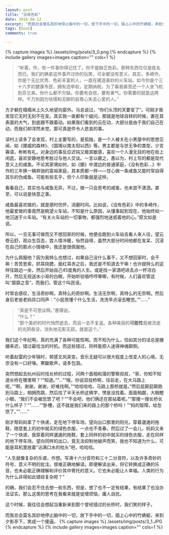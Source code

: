 ```yaml
---
layout: post
title: "没有色彩"
date: 2016-08-12
excerpt: "而我总会莫名其妙地停止脑中的一切，放下手中的一切，插上心中的竹蜻蜓，来到夕影亭下，笑成一个傻逼。"
tags: [book]
comments: true

---
```

{% capture images %}
/assets/img/posts/3_0.png
{% endcapture %}
{% include gallery images=images caption="" cols=1 %}

> “听着，作，有一件事你得记住了。你不是缺乏色彩。那种东西仅仅是姓名而已。我们的确拿这件事开过你的玩笑，可全都没有意义。其实，多崎作，你是个无比优秀、色彩丰富的人，一直在建造美妙的火车站。如今你是个三十六岁的健康市民，拥有选举权，定期纳税，为了看我甚至还一个人坐飞机到芬兰来。你什么都不欠缺。你要有自信，要有勇气。你需要的就是这两样。千万别因为怯懦和无聊的自尊心失去心爱的人。”

方才躺在榻榻米上久久地望向窗外。马总说过，“你们头顶的天要变了”。可刚才我发现它无时无刻不在变。其实我一直都有个疑问，那就是地球自转的时候，裹在其表面的大气，到底跟不跟着动。如果我们看到的云在动，大部分是由于我们自己在动，而我们却浑然未觉，那可真是件令人悲哀的事。

读村上读多了会发现，村上主要写的，是孤独，是一个人被关在小黑屋中的思想见闻，如《挪威的森林》、《国境以南太阳以西》等。男主都是与世无争的类型，少言寡语，彬彬有礼，对身边的事反应迟钝又极其敏感，喜欢一个人漫无目的地在街上闲逛，喜欢安静地思考胜过与他人交谈。一言以蔽之，愚以为，村上写的都是现代意义上的咸鱼。不论其家境如何，如《挪》中渡边的普通家庭，《没有色彩...》中作的三年换一辆奔驰的富裕家庭，其本质都一样——甘心做一条咸鱼又能时常自得其乐的伪咸鱼。可能有些玄乎，但个人印象就是这样。

看看自己，其实也与咸鱼无异，不过，做一只会思考的咸鱼，也未尝不潇洒。甚至，可以说是快意之事。

咸鱼最喜欢做的，就是感时伤怀，消磨时间。比如说，《没有色彩》中的多崎作，他最爱做的事竟然是眺望火车站，不知是什么原因，从懂事起到现在，他始终如一地沉迷于火车站。“有关火车站的一切事物，都强烈地迷惑着他的心。”原文如是说。

所以，一旦无事可做而又不想回家的时候，他便会跑到火车站去看人来人往，望云卷云舒，观众生百态，尝人情冷暖，怡然自得，虽然大部分时间他都在发呆、沉浸在自己的那点小情绪中，我还是很佩服他。

为什么佩服他？因为我特么也想过，如果自己没什么事干，又不想回家时，会干嘛！苦苦思索，抓耳挠腮，面红耳赤之后，我还是不知道去干嘛！也许就特么的这样往路边一坐，然后开始自己45度角的人生。或是找一家酒吧进去点一杯凉白开，然后无视送水小哥的白眼，开始听驻唱哼哼唧唧，有时候，人们喜欢管这叫“靡靡之音”，而我们，管这个叫民谣。

时常会感叹，生活奇妙啊，真特么的奇妙啊。生活无奈啊，真特么的无奈啊。然后身后老爸老妈异口同声：“小屁孩懂个什么生活，洗洗早点滚去睡觉。”“......”

> “真是不可思议啊。”惠理说。<br>
> “什么？”<br>
> “那个美好的时代悄然逝去，而且一去不复返。各种美丽的<b>可能性</b>竟被流逝的光阴吞没，消失地无影无踪。就是这个。”

我们这个年纪啊，真的充满了各种可能性啊。而不知为什么，恰如其分的话总是姗姗来迟，错过最恰当的时机。而这些错过，同样能把人迷得神魂颠倒。

听着赵雷的少年锦时，顿感文风突变。音乐无疑可以很大程度上改变人的心境，无奈没有一口好嗓。寒酸歌声，请多包涵。

突然想起去杭州玩时找长桥的过程，问两个面相和蔼的警察叔叔，“哥，你知不知道长桥在哪里啊？”“知道。”“...”“哦，你说双投桥啊，往前走，在大马路上呢。”“啊，谢谢，谢谢，好难找啊。”“哈哈哈哈，马路上那桥就是。”然后屁颠屁颠跑到马路上，相拥而跳，然后找了半天长桥这俩字，愣是没找着。面面相觑，大眼瞪小眼，“我们不会被忽悠了吧？”“不会吧，他们俩还在那站着呢。”“那搜一搜长桥长什么样子？”“.......”“卧槽，这不就是我们来的路上的那个桥吗！”“妈的智障，给忽悠了。”“......”

刚才帮妈妈拿了个快递，走在地下停车场，望向出口那里的阳光，穿着邋遢的拖鞋，随意套上的初中就买的绿色衣服，一点也不青春。然后过了一会儿，妈妈又来了一个快递，我穿着同样邋遢的拖鞋，套上同样的初中就买的绿色衣服，走在同样的地下停车场，望向同样的出口，竟无法抑制地破声而笑，我也不知道为什么，可能是耳机里放着“沾满口水的枕头”吧，哈哈哈。

“人生就像复杂的乐谱，作想。写满十六分音符和三十二分音符，以及许多奇妙的符号、意义不明的批注。很难正确地解读。即便解读出来，将它转换成正确的乐音，也未必能正确理解和评价其中寄托的意义。它也未必能让人幸福。人类的行为为什么非得如此错综复杂呢？”

的确，我们会忍不住去想一些东西，但是，想了也不一定有结果，有结果了也没办法证实。那么这类的思考在我看来就是徒增烦恼，庸人自扰。

这个时候，我往往会想起当重新来到那个曾经错过的长桥时，我们笑的样子。

而我总会莫名其妙地停止脑中的一切，放下手中的一切，插上心中的竹蜻蜓，来到夕影亭下，笑成一个傻逼。
{% capture images %}
	/assets/img/posts/3_1.JPG
{% endcapture %}
{% include gallery images=images caption="" cols=1 %}
